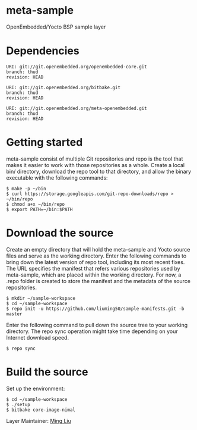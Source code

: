 # meta-sample
OpenEmbedded/Yocto BSP sample layer


# Dependencies

```
URI: git://git.openembedded.org/openembedded-core.git
branch: thud
revision: HEAD

URI: git://git.openembedded.org/bitbake.git
branch: thud
revision: HEAD

URI: git://git.openembedded.org/meta-openembedded.git
branch: thud
revision: HEAD

```


# Getting started

meta-sample consist of multiple Git repositories and repo is the tool that makes it easier to work with those repositories as a whole. Create a local bin/ directory, download the repo tool to that directory, and allow the binary executable with the following commands:

```
$ make -p ~/bin
$ curl https://storage.googleapis.com/git-repo-downloads/repo > ~/bin/repo
$ chmod a+x ~/bin/repo
$ export PATH=~/bin:$PATH
```


# Download the source

Create an empty directory that will hold the meta-sample and Yocto source files and serve as the working directory. Enter the following commands to bring down the latest version of repo tool, including its most recent fixes. The URL specifies the manifest that refers various repositories used by meta-sample, which are placed within the working directory. For now, a .repo folder is created to store the manifest and the metadata of the source repositories.

```
$ mkdir ~/sample-workspace
$ cd ~/sample-workspace
$ repo init -u https://github.com/liuming50/sample-manifests.git -b master
```

Enter the following command to pull down the source tree to your working directory. The repo sync operation might take time depending on your Internet download speed.

```
$ repo sync
```


# Build the source

Set up the environment:

```
$ cd ~/sample-workspace
$ ./setup
$ bitbake core-image-nimal 
```

Layer Maintainer: [Ming Liu](<mailto:liu.ming50@gmail.com>)

